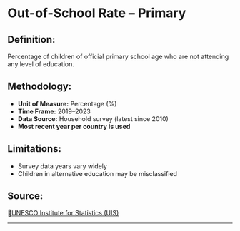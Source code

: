 # **Out-of-School Rate – Primary**

## **Definition:**  

Percentage of children of official primary school age who are not attending any level of education.

## **Methodology:**  

- **Unit of Measure:** Percentage (%)  
- **Time Frame:** 2019–2023  
- **Data Source:** Household survey (latest since 2010)  
- **Most recent year per country is used**

## **Limitations:**  

- Survey data years vary widely  
- Children in alternative education may be misclassified

## **Source:**  

🔗[UNESCO Institute for Statistics (UIS)](https://databrowser.uis.unesco.org/browser/EDUCATION/UIS-SDG4Monitoring)

---

